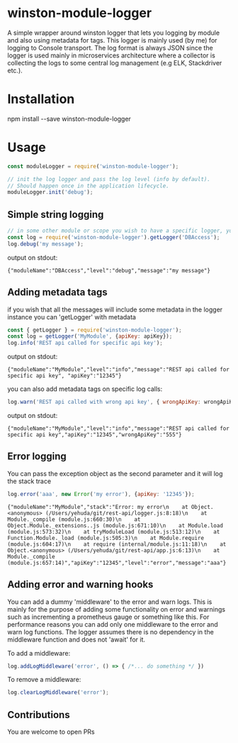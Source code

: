 # winston-module-logger
A simple wrapper around winston logger that lets you logging by module and also using metadata for tags.
This logger is mainly used (by me) for logging to Console transport. The log format is always JSON since the logger is used mainly in microservices architecture where a collector is collecting the logs to some central log management (e.g ELK, Stackdriver etc.).

# Installation
npm install --save winston-module-logger

# Usage
```js
const moduleLogger = require('winston-module-logger');

// init the log logger and pass the log level (info by default).
// Should happen once in the application lifecycle.
moduleLogger.init('debug');
```

## Simple string logging
```js
// in some other module or scope you wish to have a specific logger, you can pass the module name
const log = require('winston-module-logger').getLogger('DBAccess');
log.debug('my message');
```
output on stdout:
``` console
{"moduleName":"DBAccess","level":"debug","message":"my message"}
```

## Adding metadata tags
if you wish that all the messages will include some metadata in the logger instance you can 'getLogger' with metadata
```js
const { getLogger } = require('winston-module-logger');
const log = getLogger('MyModule', {apiKey: apiKey});
log.info('REST api called for specific api key');
```
output on stdout:
``` console
{"moduleName":"MyModule","level":"info","message":"REST api called for specific api key", "apiKey":"12345"}
```
you can also add metadata tags on specific log calls:
```js
log.warn('REST api called with wrong api key', { wrongApiKey: wrongApiKey });
```
output on stdout:
``` console
{"moduleName":"MyModule","level":"info","message":"REST api called for specific api key","apiKey":"12345","wrongApiKey":"555"}
```
## Error logging
You can pass the exception object as the second parameter and it will log the stack trace
```js
log.error('aaa', new Error('my error'), {apiKey: '12345'});
```
```console
{"moduleName":"MyModule","stack":"Error: my error\n    at Object.<anonymous> (/Users/yehuda/git/rest-api/logger.js:8:18)\n    at Module._compile (module.js:660:30)\n    at Object.Module._extensions..js (module.js:671:10)\n    at Module.load (module.js:573:32)\n    at tryModuleLoad (module.js:513:12)\n    at Function.Module._load (module.js:505:3)\n    at Module.require (module.js:604:17)\n    at require (internal/module.js:11:18)\n    at Object.<anonymous> (/Users/yehuda/git/rest-api/app.js:6:13)\n    at Module._compile (module.js:657:14)","apiKey":"12345","level":"error","message":"aaa"}
```
## Adding error and warning hooks
You can add a dummy 'middleware' to the error and warn logs. This is mainly for the purpose of adding some functionality 
on error and warnings such as incrementing a prometheus gauge or something like this.
For performance reasons you can add only one middleware to the error and warn log functions.
The logger assumes there is no dependency in the middleware function and does not 'await' for it.  

To add a middleware:
```js
log.addLogMiddleware('error', () => { /*... do something */ })
 ```
 To remove a middleware:
 ```js
 log.clearLogMiddleware('error');
 ```
## Contributions
You are welcome to open PRs

